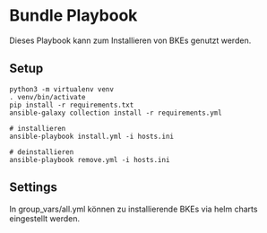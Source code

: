 # Bundle Playbook

Dieses Playbook kann zum Installieren von BKEs genutzt werden.  

## Setup
```
python3 -m virtualenv venv
. venv/bin/activate
pip install -r requirements.txt
ansible-galaxy collection install -r requirements.yml

# installieren
ansible-playbook install.yml -i hosts.ini

# deinstallieren
ansible-playbook remove.yml -i hosts.ini
```


## Settings

In group_vars/all.yml können zu installierende BKEs via helm charts eingestellt werden.